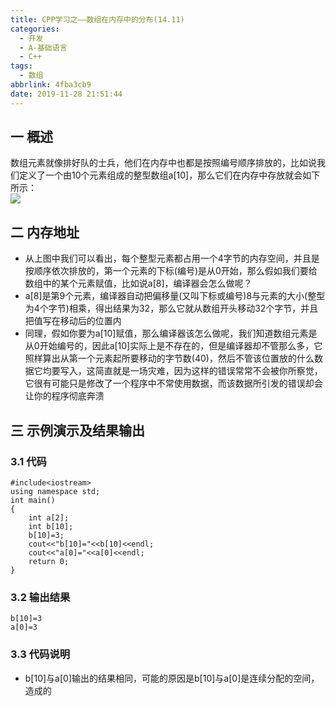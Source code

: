 ```yaml
---
title: CPP学习之——数组在内存中的分布(14.11)
categories:
  - 开发
  - A-基础语言
  - C++
tags:
  - 数组
abbrlink: 4fba3cb9
date: 2019-11-28 21:51:44
---
```

## 一 概述

数组元素就像排好队的士兵，他们在内存中也都是按照编号顺序排放的，比如说我们定义了一个由10个元素组成的整型数组a[10]，那么它们在内存中存放就会如下所示：  
![][1]

<!--more-->

## 二 内存地址

* 从上图中我们可以看出，每个整型元素都占用一个4字节的内存空间，并且是按顺序依次排放的，第一个元素的下标(编号)是从0开始，那么假如我们要给数组中的某个元素赋值，比如说a[8]，编译器会怎么做呢？
* a[8]是第9个元素，编译器自动把偏移量(又叫下标或编号)8与元素的大小(整型为4个字节)相乘，得出结果为32，那么它就从数组开头移动32个字节，并且把值写在移动后的位置内
* 同理，假如你要为a[10]赋值，那么编译器该怎么做呢，我们知道数组元素是从0开始编号的，因此a[10]实际上是不存在的，但是编译器却不管那么多，它照样算出从第一个元素起所要移动的字节数(40)，然后不管该位置放的什么数据它均要写入，这简直就是一场灾难，因为这样的错误常常不会被你所察觉，它很有可能只是修改了一个程序中不常使用数据，而该数据所引发的错误却会让你的程序彻底奔溃

## 三 示例演示及结果输出

### 3.1 代码

```
#include<iostream>
using namespace std;
int main()
{
	int a[2];
	int b[10];
	b[10]=3;
	cout<<"b[10]="<<b[10]<<endl;
	cout<<"a[0]="<<a[0]<<endl;
	return 0;
}
```

### 3.2 输出结果

```
b[10]=3
a[0]=3
```

### 3.3 代码说明

* b[10]与a[0]输出的结果相同，可能的原因是b[10]与a[0]是连续分配的空间，造成的





[1]:https://cdn.staticaly.com/gh/PGzxc/CDN/master/blog-image/cpp-chapter-14-memory-allocation.png
